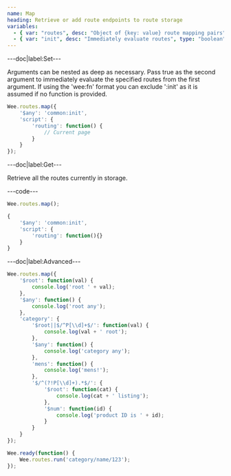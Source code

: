 ```yaml
---
name: Map
heading: Retrieve or add route endpoints to route storage
variables:
  - { var: "routes", desc: "Object of {key: value} route mapping pairs", type: "object" }
  - { var: "init", desc: "Immediately evaluate routes", type: "boolean", default: "false" }
---
```


---doc|label:Set---

Arguments can be nested as deep as necessary. Pass true as the second argument to immediately evaluate the specified routes from the first argument. If using the 'wee:fn' format you can exclude ':init' as it is assumed if no function is provided.

```javascript
Wee.routes.map({
	'$any': 'common:init',
	'script': {
		'routing': function() {
			// Current page
		}
	}
});
```

---doc|label:Get---

Retrieve all the routes currently in storage.

---code---

```javascript
Wee.routes.map();
```

```javascript
{
	'$any': 'common:init',
	'script': {
		'routing': function(){}
	}
}
```

---doc|label:Advanced---

```javascript
Wee.routes.map({
	'$root': function(val) {
		console.log('root ' + val);
	},
	'$any': function() {
		console.log('root any');
	},
	'category': {
		'$root||$/^P[\\d]+$/': function(val) {
			console.log(val + ' root');
		},
		'$any': function() {
			console.log('category any');
		},
		'mens': function() {
			console.log('mens!');
		},
		'$/^(?!P[\\d]+).*$/': {
			'$root': function(cat) {
				console.log(cat + ' listing');
			},
			'$num': function(id) {
				console.log('product ID is ' + id);
			}
		}
	}
});

Wee.ready(function() {
	Wee.routes.run('category/name/123');
});
```